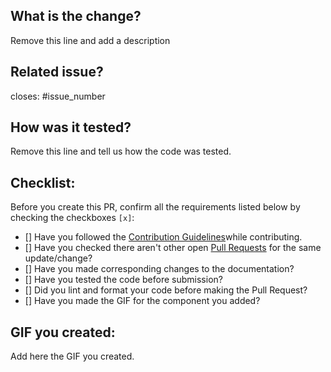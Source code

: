 ## What is the change?
Remove this line and add a description

## Related issue?
closes: #issue_number

## How was it tested?
Remove this line and tell us how the code was tested.

## Checklist:
Before you create this PR, confirm all the requirements listed below by checking the checkboxes `[x]`:

-   [] Have you followed the [Contribution Guidelines](https://github.com/siddhi-244/Embellish/blob/46893695e5f28da0b0f928ae614b262239351d31/CONTRIBUTING.md)while contributing.
-   [] Have you checked there aren't other open [Pull Requests](https://github.com/siddhi-244/Embellish/pulls) for the same update/change?
-   [] Have you made corresponding changes to the documentation?
-   [] Have you tested the code before submission?
-   [] Did you lint and format your code before making the Pull Request?
-   [] Have you made the GIF for the component you added?

## GIF you created:
Add here the GIF you created.
